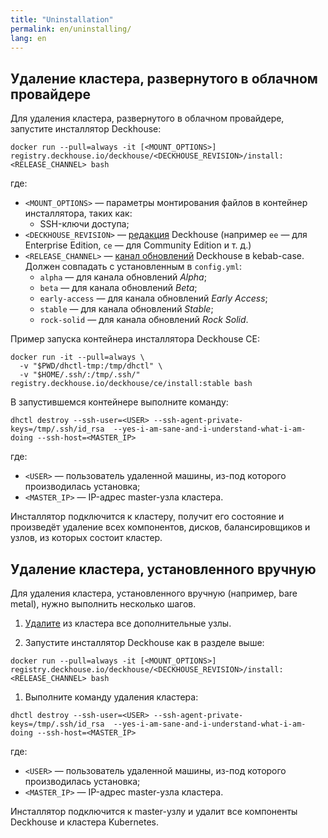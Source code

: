 ```yaml
---
title: "Uninstallation"
permalink: en/uninstalling/
lang: en
---
```


## Удаление кластера, развернутого в облачном провайдере

Для удаления кластера, развернутого в облачном провайдере, запустите инсталлятор Deckhouse:

```shell
docker run --pull=always -it [<MOUNT_OPTIONS>] registry.deckhouse.io/deckhouse/<DECKHOUSE_REVISION>/install:<RELEASE_CHANNEL> bash
```

где:
- `<MOUNT_OPTIONS>` — параметры монтирования файлов в контейнер инсталлятора, таких как:
  - SSH-ключи доступа;
- `<DECKHOUSE_REVISION>` — [редакция](../revision-comparison.html) Deckhouse (например `ee` — для Enterprise Edition, `ce` — для Community Edition и т. д.)
- `<RELEASE_CHANNEL>` — [канал обновлений](../modules/002-deckhouse/configuration.html#parameters-releasechannel) Deckhouse в kebab-case. Должен совпадать с установленным в `config.yml`:
  - `alpha` — для канала обновлений *Alpha*;
  - `beta` — для канала обновлений *Beta*;
  - `early-access` — для канала обновлений *Early Access*;
  - `stable` — для канала обновлений *Stable*;
  - `rock-solid` — для канала обновлений *Rock Solid*.

Пример запуска контейнера инсталлятора Deckhouse CE:

```shell
docker run -it --pull=always \
  -v "$PWD/dhctl-tmp:/tmp/dhctl" \
  -v "$HOME/.ssh/:/tmp/.ssh/" registry.deckhouse.io/deckhouse/ce/install:stable bash
```

В запустившемся контейнере выполните команду:

```shell
dhctl destroy --ssh-user=<USER> --ssh-agent-private-keys=/tmp/.ssh/id_rsa  --yes-i-am-sane-and-i-understand-what-i-am-doing --ssh-host=<MASTER_IP>
```

где:
- `<USER>` — пользователь удаленной машины, из-под которого производилась установка;
- `<MASTER_IP>` — IP-адрес master-узла кластера.

Инсталлятор подключится к кластеру, получит его состояние и произведёт удаление всех компонентов, дисков, балансировщиков и узлов, из которых состоит кластер.

## Удаление кластера, установленного вручную

Для удаления кластера, установленного вручную (например, bare metal), нужно выполнить несколько шагов.

1. [Удалите](../modules/040-node-manager/faq.html#как-зачистить-узел-для-последующего-ввода-в-кластер) из кластера все дополнительные узлы.

1. Запустите инсталлятор Deckhouse как в разделе выше:
  ```shell
  docker run --pull=always -it [<MOUNT_OPTIONS>] registry.deckhouse.io/deckhouse/<DECKHOUSE_REVISION>/install:<RELEASE_CHANNEL> bash
  ```

1. Выполните команду удаления кластера:
  ```shell
  dhctl destroy --ssh-user=<USER> --ssh-agent-private-keys=/tmp/.ssh/id_rsa  --yes-i-am-sane-and-i-understand-what-i-am-doing --ssh-host=<MASTER_IP>
  ```
где:
- `<USER>` — пользователь удаленной машины, из-под которого производилась установка;
- `<MASTER_IP>` — IP-адрес master-узла кластера.

Инсталлятор подключится к master-узлу и удалит все компоненты Deckhouse и кластера Kubernetes.

